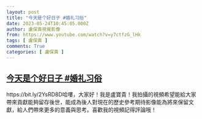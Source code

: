 ```yaml
---
layout: post
title: "今天是个好日子 #婚礼习俗"
date: 2023-05-24T10:45:05.000Z
author: 盧保貴視覺影像
from: https://www.youtube.com/watch?v=y7ctfzG_lHk
tags: [ 盧保貴 ]
comments: True
categories: [ 盧保貴 ]
---
```

<!--1684925105000-->
[今天是个好日子 #婚礼习俗](https://www.youtube.com/watch?v=y7ctfzG_lHk)
------

<div>
https://bit.ly/2YsRD8D哈嘍，大家好！我是盧寶貴！我拍攝的視頻希望能給大家帶來貢獻能夠留存後世，能成為後人對現在的歷史參考期待影像能為將來保留文獻，給人們帶來更多的意義與思考。喜歡我的視頻記得評論哦！
</div>

